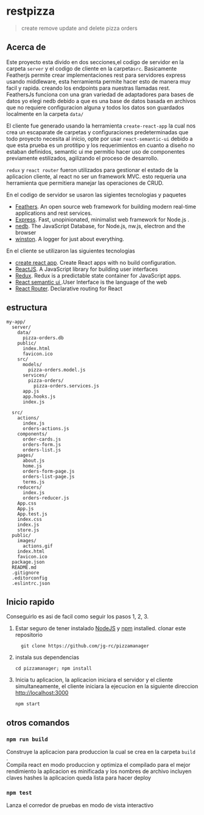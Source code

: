 
# restpizza

> create remove update and delete pizza orders

## Acerca de

Este proyecto esta divido en dos secciones,el codigo de servidor en la carpeta `server` y el codigo de cliente  en la carpeta`src`.
Basicamente Featherjs permite crear implementaciones rest para servidores express usando middleware, esta herramienta permite hacer esto de manera muy facil y rapida. creando los endpoints para nuestras llamadas rest. FeathersJs funciona con una gran variedad de adaptadores para bases de datos yo elegi nedb debido a que es una base de datos basada en archivos que no requiere configuracion alguna y todos los datos son guardados localmente en la carpeta `data/`

El cliente fue generado usando la herramienta `create-react-app` la cual nos crea un escaparate de carpetas y configuraciones predeterminadas que todo proyecto necesita al inicio, opte por usar `react-semantic-ui` debido a que esta prueba es un protitipo y los requerimientos en cuanto a diseño no estaban definidos, semantic ui me permitio hacer uso de componentes previamente estilizados, agilizando el proceso de desarrollo.

`redux` y  `react router` fueron utilizados para gestionar el estado de la aplicacion cliente, al react no ser un framework MVC. esto requeria una herramienta que permitiera manejar las operaciones de CRUD. 

En el codigo de servidor se usaron las sigientes tecnologias y paquetes

- [Feathers](http://feathersjs.com). An open source web framework for building modern real-time applications and rest services.
- [Express](http://expressjs.com/). Fast, unopinionated, minimalist web framework for Node.js .
- [nedb](https://github.com/louischatriot/nedb). The JavaScript Database, for Node.js, nw.js, electron and the browser
- [winston](https://www.npmjs.com/package/winston). A logger for just about everything.

En el cliente se utilizaron las siguientes tecnologias
- [create react app](https://github.com/facebook/create-react-app). Create React apps with no build configuration.
- [ReactJS](https://reactjs.org/). A JavaScript library for building user interfaces
- [Redux](https://redux.js.org/). Redux is a predictable state container for JavaScript apps.
- [React semantic ui ](https://react.semantic-ui.com).User Interface is the language of the web
- [React Router](https://github.com/ReactTraining/react-router). Declarative routing for React 

## estructura

```
my-app/
  server/
    data/
      pizza-orders.db
    public/
      index.html
      favicon.ico 
    src/
      models/
        pizza-orders.model.js
      services/
        pizza-orders/
          pizza-orders.services.js
      app.js
      app.hooks.js
      index.js

  src/
    actions/
      index.js
      orders-actions.js
    components/
      order-cards.js
      orders-form.js
      orders-list.js
    pages/
      about.js
      home.js
      orders-form-page.js
      orders-list-page.js
      terms.js
    reducers/
      index.js
      orders-reducer.js
    App.css
    App.js
    App.test.js
    index.css
    index.js
    store.js
  public/
    images/
      actions.gif
    index.html
    favicon.ico
  package.json
  README.md
  .gitignore
  .editorconfig
  .eslintrc.json
```

## Inicio rapido

Conseguirlo es asi de facil como seguir los pasos 1, 2, 3.

1. Estar seguro de tener instalado [NodeJS](https://nodejs.org/) y [npm](https://www.npmjs.com/) installed. clonar este repositorio
    ```
      git clone https://github.com/jg-rc/pizzamanager
    ```
2. instala sus dependencias

    ```
    cd pizzamanager; npm install
    ```

3. Inicia tu aplicacion, la aplicacion iniciara el servidor y el cliente simultaneamente, el cliente iniciara la ejecucion en la siguiente direccion [http://localhost:3000](http://localhost:3000)

    ```
    npm start
    ```
## otros comandos 

### `npm run build`

Construye la aplicacion para produccion la cual se crea en la carpeta `build` .<br>
Compila react en modo produccion y optimiza el compilado para el mejor rendimiento
la aplicacion es minificada y los nombres de archivo incluyen claves hashes
la aplicacion queda lista para hacer deploy

### `npm test`
Lanza el corredor de pruebas en modo de vista interactivo 


